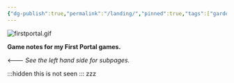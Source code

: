 ```yaml
---
{"dg-publish":true,"permalink":"/landing/","pinned":true,"tags":["gardenEntry"],"updated":"2025-06-08T15:48:37.494-04:00"}
---
```


 ![firstportal.gif](/img/user/firstportal.gif)

**Game notes for my First Portal games.**  

<--- *See the left hand side for subpages.*

 
 :::hidden this is not seen :::
 zzz